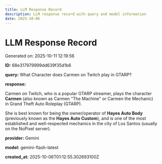 ```yaml
---
title: LLM Response Record
description: LLM response record with query and model information
date: 2025-10-06
---
```


# LLM Response Record

Generated on: 2025-10-11 12:19:56

**ID:** 68e317979999dd639f35d1b6

**query:** What Character does Carmen on Twitch play in GTARP?

**response:**

Carmen on Twitch, who is a popular GTARP streamer, plays the character **Carmen** (also known as Carmen "The Machine" or Carmen the Mechanic) in Grand Theft Auto Roleplay (GTARP).

She is best known for being the owner/operator of **Hayes Auto Body** (previously known as the **Hayes Auto Custom**), and is one of the most established and well-respected mechanics in the city of Los Santos (usually on the NoPixel server).

**provider:** Gemini

**model:** gemini-flash-latest

**created_at:** 2025-10-06T01:12:55.302693100Z

